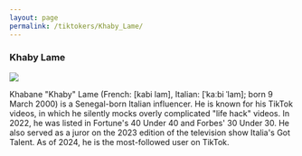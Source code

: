 ```yaml
---
layout: page
permalink: /tiktokers/Khaby_Lame/
---
```

### Khaby Lame


<img src="//upload.wikimedia.org/wikipedia/commons/thumb/1/15/KhabyLame.jpg/220px-KhabyLame.jpg"> 

Khabane "Khaby" Lame (French: [kabi lam], Italian: [ˈkaːbi ˈlam]; born 9 March 2000) is a Senegal-born Italian influencer. He is known for his TikTok videos, in which he silently mocks overly complicated "life hack" videos. In 2022, he was listed in Fortune's 40 Under 40 and Forbes' 30 Under 30. He also served as a juror on the 2023 edition of the television show Italia's Got Talent. As of 2024, he is the most-followed user on TikTok.

